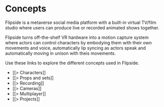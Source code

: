 # Concepts

Flipside is a metaverse social media platform with a built-in virtual TV/film studio where users can produce live or recorded animated shows together.

Flipside turns off-the-shelf VR hardware into a motion capture system where actors can control characters by embodying them with their own movements and voice, automatically lip syncing as actors speak and automatically moving in unison with theis movements.

Use these links to explore the different concepts used in Flipside.

* [[> Characters]]
* [[> Props and sets]]
* [[> Recording]]
* [[> Cameras]]
* [[> Multiplayer]]
* [[> Projects]]
